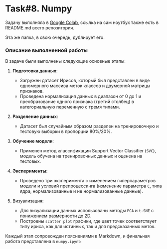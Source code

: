 # Task#8. Numpy

Задачу выполняла в [Google Colab](https://colab.research.google.com/drive/19cr3WRLZPp3nKwiwhuYtI10cnrW48joP?usp=sharing), ссылка на сам ноутбук также есть в README.md всего репозитория.

Эта же папка, в свою очередь, дублирует его.


### Описание выполненной работы

В задаче были выполнены следующие основные этапы:

1. **Подготовка данных**:
    - Загружен датасет Ирисов, который был представлен в виде одномерного массива меток классов и двумерной матрицы признаков.
    - Проведена нормализация данных в диапазон от 0 до 1 и преобразование одного признака (третий столбец) в категориальную переменную с тремя типами.

2. **Разделение данных**:
    - Датасет был случайным образом разделен на тренировочную и тестовую выборки в пропорции 80%/20%.

3. **Обучение модели**:
    - Применен метод классификации Support Vector Classifier (`SVC`), модель обучена на тренировочных данных и оценена на тестовых.

4. **Эксперименты**:
    - Проведено три эксперимента с изменением гиперпараметров модели и условий препроцессинга (изменение параметра `C`, типа ядра, нормализованные и не нормализованные данные).

5. Визуализация:
    - Для визуализации данных использованы методы `PCA` и `t-SNE` с понижением размерности до 2D.
    - Построены `scatter plot` графики, где цвет точек соответствует типу ириса, как для истинных, так и для предсказанных меток.

Каждый этап сопровожден пояснениями в Markdown, и финальная работа представлена в `numpy.ipynb`
